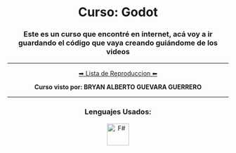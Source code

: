 <div>
<h1 align="center">Curso: Godot</h1>
<h3 align="center" class='lineas'> Este es un curso que encontré en internet, acá voy a ir guardando el código que vaya creando guiándome de los videos </h3>
</div>
<hr>
<div align="center">
<a href="https://www.youtube.com/playlist?list=PL5PTqiCIVoiVyA2qed1NE4uKejXEWM60e" class='lista'>➡ Lista de Reproduccion ⬅</a>
<p class='Nombre'>
<b>Curso visto por: BRYAN ALBERTO GUEVARA GUERRERO
</b></p>
</div>
<hr>
<div align="center">
<h3>Lenguajes Usados:</h3>
<img src="https://w7.pngwing.com/pngs/22/570/png-transparent-godot-game-engine-computer-software-github-free-and-open-source-software-engine-3d-computer-graphics-video-game-transport.png" alt="F#" width="50" height="50"/>  
</div>
